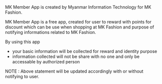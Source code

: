 MK Member App is created by Myanmar Information Technology for MK Fashion.

MK Member App is a free app, created for user to reward with points for discount which can be use when shopping at MK Fashion and purpose of notifying informations related to MK Fashion.

By using this app

- your basic information will be collected for reward and identity purpose
- information collected will not be share with no one and only be accessable by authorized person

NOTE : Above statement will be updated accordingly with or without notifying to user.

